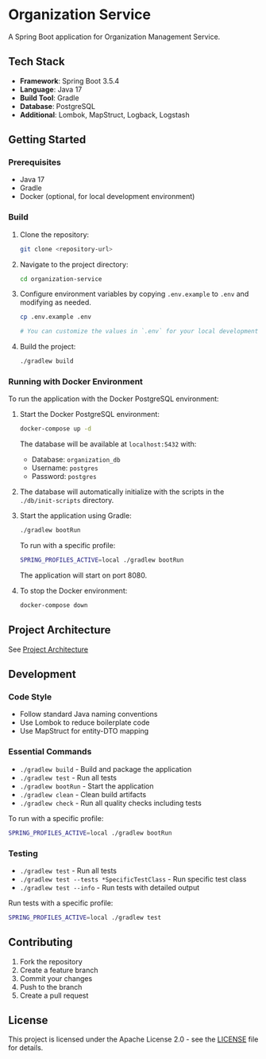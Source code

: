 # Organization Service

A Spring Boot application for Organization Management Service.

## Tech Stack

- **Framework**: Spring Boot 3.5.4
- **Language**: Java 17
- **Build Tool**: Gradle
- **Database**: PostgreSQL
- **Additional**: Lombok, MapStruct, Logback, Logstash

## Getting Started

### Prerequisites

- Java 17
- Gradle
- Docker (optional, for local development environment)

### Build

1. Clone the repository:

   ```bash
   git clone <repository-url>
   ```

2. Navigate to the project directory:

   ```bash
   cd organization-service
   ```

3. Configure environment variables by copying `.env.example` to `.env` and modifying as needed.

   ```bash
   cp .env.example .env

   # You can customize the values in `.env` for your local development environment.
   ```

4. Build the project:

   ```bash
   ./gradlew build
   ```

### Running with Docker Environment

To run the application with the Docker PostgreSQL environment:

1. Start the Docker PostgreSQL environment:

   ```bash
   docker-compose up -d
   ```

   The database will be available at `localhost:5432` with:
   - Database: `organization_db`
   - Username: `postgres`
   - Password: `postgres`

2. The database will automatically initialize with the scripts in the `./db/init-scripts` directory.

3. Start the application using Gradle:

   ```bash
   ./gradlew bootRun
   ```

   To run with a specific profile:

   ```bash
   SPRING_PROFILES_ACTIVE=local ./gradlew bootRun
   ```

   The application will start on port 8080.

4. To stop the Docker environment:

   ```bash
   docker-compose down
   ```

## Project Architecture

See [Project Architecture](docs/project-architecture.md)

## Development

### Code Style

- Follow standard Java naming conventions
- Use Lombok to reduce boilerplate code
- Use MapStruct for entity-DTO mapping

### Essential Commands

- `./gradlew build` - Build and package the application
- `./gradlew test` - Run all tests
- `./gradlew bootRun` - Start the application
- `./gradlew clean` - Clean build artifacts
- `./gradlew check` - Run all quality checks including tests

To run with a specific profile:

```bash
SPRING_PROFILES_ACTIVE=local ./gradlew bootRun
```

### Testing

- `./gradlew test` - Run all tests
- `./gradlew test --tests *SpecificTestClass` - Run specific test class
- `./gradlew test --info` - Run tests with detailed output

Run tests with a specific profile:

```bash
SPRING_PROFILES_ACTIVE=local ./gradlew test
```

## Contributing

1. Fork the repository
2. Create a feature branch
3. Commit your changes
4. Push to the branch
5. Create a pull request

## License

This project is licensed under the Apache License 2.0 - see the [LICENSE](LICENSE) file for details.
